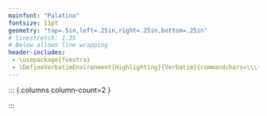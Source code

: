 ```yaml
---
mainfont: "Palatino"
fontsize: 11pt
geometry: "top=.5in,left=.25in,right=.25in,bottom=.25in"
# linestretch: 1.35
# Below allows line wrapping
header-includes:
 - \usepackage{fvextra}
 - \DefineVerbatimEnvironment{Highlighting}{Verbatim}{commandchars=\\\{\}, breaklines, breakanywhere, breaknonspaceingroup}
---
```


[comment]: # (This actually is the most platform independent comment)

::: {.columns column-count=2 } 


:::
